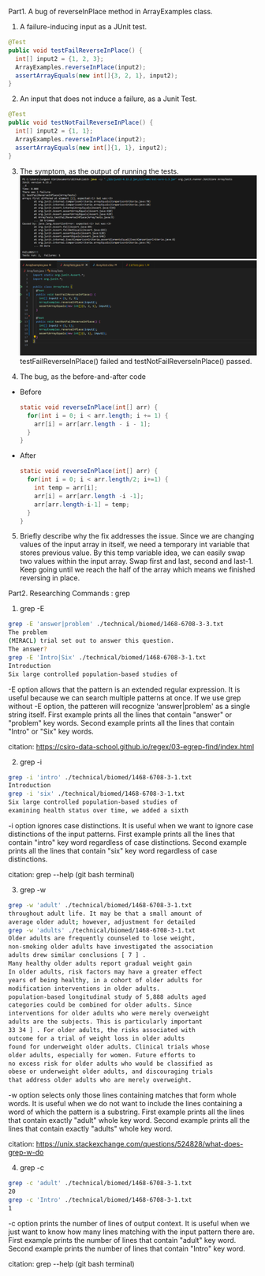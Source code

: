 Part1. A bug of reverseInPlace method in ArrayExamples class. 

1. A failure-inducing input as a JUnit test.
  ```java
  @Test
  public void testFailReverseInPlace() {
    int[] input2 = {1, 2, 3};
    ArrayExamples.reverseInPlace(input2);
    assertArrayEquals(new int[]{3, 2, 1}, input2);
  }
  ```
2. An input that does not induce a failure, as a Junit Test.
  ```java
  @Test
  public void testNotFailReverseInPlace() {
    int[] input2 = {1, 1};
    ArrayExamples.reverseInPlace(input2);
    assertArrayEquals(new int[]{1, 1}, input2);
  }
  ```
3. The symptom, as the output of running the tests.
  ![Image](arraytest.PNG)
  ![Image](arraytest2.PNG)
  testFailReverseInPlace() failed and testNotFailReverseInPlace() passed.

5. The bug, as the before-and-after code
  - Before
    ```java
    static void reverseInPlace(int[] arr) {
      for(int i = 0; i < arr.length; i += 1) {
        arr[i] = arr[arr.length - i - 1];
      }
    }
    ```
  - After
    ```java
    static void reverseInPlace(int[] arr) {
      for(int i = 0; i < arr.length/2; i+=1) {
        int temp = arr[i];
        arr[i] = arr[arr.length -i -1];
        arr[arr.length-i-1] = temp;
      }
    }
    ```
5. Briefly describe why the fix addresses the issue.
  Since we are changing values of the input array in itself, we need a temporary int variable that stores previous value. By this temp variable idea, we can easily swap two values within the input array. Swap first and last, second and last-1. Keep going until we reach the half of the array which means
  we finished reversing in place. 


Part2. Researching Commands : grep

1. grep -E
  ```bash
  grep -E 'answer|problem' ./technical/biomed/1468-6708-3-3.txt
  The problem
  (MIRACL) trial set out to answer this question.
  The answer?
  grep -E 'Intro|Six' ./technical/biomed/1468-6708-3-1.txt
  Introduction
  Six large controlled population-based studies of
  ```
  -E option allows that the pattern is an extended regular expression. It is useful because we can search multiple patterns at once. If we use grep without -E option, the patteren will recognize 'answer|problem' as a single string itself. 
  First example prints all the lines that contain "answer" or "problem" key words. Second example prints all the lines that contain "Intro" or "Six" key words. 
  
  citation: https://csiro-data-school.github.io/regex/03-egrep-find/index.html
  
2. grep -i
  ```bash
  grep -i 'intro' ./technical/biomed/1468-6708-3-1.txt
  Introduction
  grep -i 'six' ./technical/biomed/1468-6708-3-1.txt
  Six large controlled population-based studies of
  examining health status over time, we added a sixth
  ```
  -i option ignores case distinctions. It is useful when we want to ignore case distinctions of the input patterns. 
  First example prints all the lines that contain "intro" key word regardless of case distinctions. Second example prints all the lines that contain "six" key word regardless of case distinctions. 

  citation: grep --help (git bash terminal) 

3. grep -w
  ```bash
  grep -w 'adult' ./technical/biomed/1468-6708-3-1.txt
  throughout adult life. It may be that a small amount of
  average older adult; however, adjustment for detailed
  grep -w 'adults' ./technical/biomed/1468-6708-3-1.txt
  Older adults are frequently counseled to lose weight,
  non-smoking older adults have investigated the association
  adults drew similar conclusions [ 7 ] .
  Many healthy older adults report gradual weight gain
  In older adults, risk factors may have a greater effect
  years of being healthy, in a cohort of older adults for
  modification interventions in older adults.
  population-based longitudinal study of 5,888 adults aged
  categories could be combined for older adults. Since
  interventions for older adults who were merely overweight
  adults are the subjects. This is particularly important
  33 34 ] . For older adults, the risks associated with
  outcome for a trial of weight loss in older adults
  found for underweight older adults. Clinical trials whose
  older adults, especially for women. Future efforts to
  no excess risk for older adults who would be classified as
  obese or underweight older adults, and discouraging trials
  that address older adults who are merely overweight.
  ```
  -w option selects only those lines containing matches that form whole words. It is useful when we do not want to include the lines containing a word of which the pattern is a substring. 
  First example prints all the lines that contain exactly "adult" whole key word. Second example prints all the lines that contain exactly "adults" whole key word. 

  citation: https://unix.stackexchange.com/questions/524828/what-does-grep-w-do

4. grep -c
  ```bash
  grep -c 'adult' ./technical/biomed/1468-6708-3-1.txt
  20
  grep -c 'Intro' ./technical/biomed/1468-6708-3-1.txt
  1
  ```
  -c option prints the number of lines of output context. It is useful when we just want to know how many lines matching with the input pattern there are.
  First example prints the number of lines that contain "adult" key word. Second example prints the number of lines that contain "Intro" key word. 

  citation: grep --help (git bash terminal)
